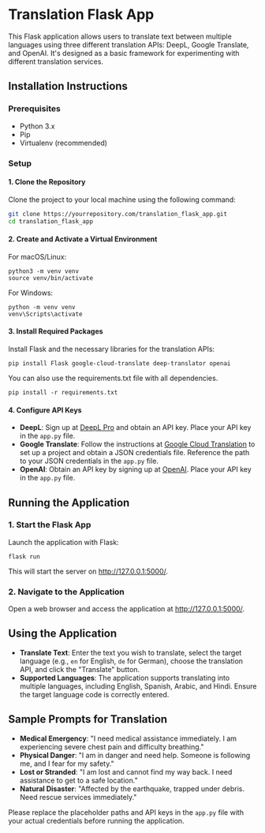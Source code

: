 # Translation Flask App

This Flask application allows users to translate text between multiple languages using three different translation APIs: DeepL, Google Translate, and OpenAI. It's designed as a basic framework for experimenting with different translation services.

## Installation Instructions

### Prerequisites

- Python 3.x
- Pip
- Virtualenv (recommended)

### Setup

#### 1. Clone the Repository

Clone the project to your local machine using the following command:

```bash
git clone https://yourrepository.com/translation_flask_app.git
cd translation_flask_app
```

#### 2. Create and Activate a Virtual Environment

For macOS/Linux:

```
python3 -m venv venv
source venv/bin/activate
```

For Windows:

```
python -m venv venv
venv\Scripts\activate
```

#### 3. Install Required Packages

Install Flask and the necessary libraries for the translation APIs:

```
pip install Flask google-cloud-translate deep-translator openai
```

You can also use the requirements.txt file with all dependencies.

```
pip install -r requirements.txt
```

#### 4. Configure API Keys

- **DeepL**: Sign up at [DeepL Pro](https://www.deepl.com/pro#developer) and obtain an API key. Place your API key in the `app.py` file.
- **Google Translate**: Follow the instructions at [Google Cloud Translation](https://cloud.google.com/translate/docs/setup) to set up a project and obtain a JSON credentials file. Reference the path to your JSON credentials in the `app.py` file.
- **OpenAI**: Obtain an API key by signing up at [OpenAI](https://openai.com/). Place your API key in the `app.py` file.

## Running the Application

### 1. Start the Flask App

Launch the application with Flask:

```
flask run
```

This will start the server on http://127.0.0.1:5000/.

### 2. Navigate to the Application

Open a web browser and access the application at http://127.0.0.1:5000/.

## Using the Application

- **Translate Text**: Enter the text you wish to translate, select the target language (e.g., `en` for English, `de` for German), choose the translation API, and click the "Translate" button.
- **Supported Languages**: The application supports translating into multiple languages, including English, Spanish, Arabic, and Hindi. Ensure the target language code is correctly entered.

## Sample Prompts for Translation

- **Medical Emergency**: "I need medical assistance immediately. I am experiencing severe chest pain and difficulty breathing."
- **Physical Danger**: "I am in danger and need help. Someone is following me, and I fear for my safety."
- **Lost or Stranded**: "I am lost and cannot find my way back. I need assistance to get to a safe location."
- **Natural Disaster**: "Affected by the earthquake, trapped under debris. Need rescue services immediately."

Please replace the placeholder paths and API keys in the `app.py` file with your actual credentials before running the application.
